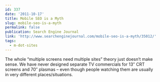 ```yaml
---
id: 337
date: '2011-10-17'
title: Mobile SEO is a Myth
slug: mobile-seo-is-a-myth
permalink: false
publication: Search Engine Journal
link: 'http://www.searchenginejournal.com/mobile-seo-is-a-myth/35012/'
tags:
  - m-dot-sites
---
```

The whole “multiple screens need multiple sites” theory just doesn’t make sense. We have never designed separate TV commercials for 13″ CRT screens and 70″ plasmas – even though people watching them are usually in very different places/situations.
